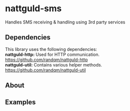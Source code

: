 # nattguld-sms
Handles SMS receiving &amp; handling using 3rd party services

## Dependencies
This library uses the following dependencies:  
**nattguld-http:** Used for HTTP communication. https://github.com/randqm/nattguld-http  
**nattguld-util:** Contains various helper methods. https://github.com/randqm/nattguld-util  

## About

## Examples
